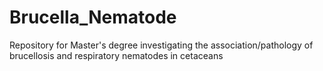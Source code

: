# Brucella_Nematode
Repository for Master's degree investigating the association/pathology of brucellosis and respiratory nematodes in cetaceans
